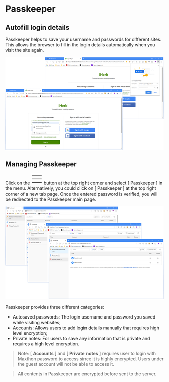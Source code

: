 # Passkeeper

## Autofill login details

Passkeeper helps to save your username and passwords for different sites. This allows the browser to fill in the login details automatically when you visit the site again.

![Remember Login details with Passkeeper](images/10-00.png)

## Managing Passkeeper

Click on the ![](zh/images/03-2.png) button at the top right corner and select [ Passkeeper ] in the menu. Alternatively, you could click on [ Passkeeper ] at the top right corner of a new tab page. Once the entered password is verified, you will be redirected to the Passkeeper main page.

![Managing Passkeeper](images/10-01.png)

Passkeeper provides three different categories:

- Autosaved passwords: The login username and password you saved while visiting websites;
- Accounts: Allows users to add login details manually that requires high level encryption;
- Private notes: For users to save any information that is private and requires a high level encryption.

> Note: [ **Accounts** ] and [ **Private notes** ] requires user to login with Maxthon password to access since it is highly encrypted. Users under the guest account will not be able to access it.

> All contents in Passkeeper are encrypted before sent to the server.